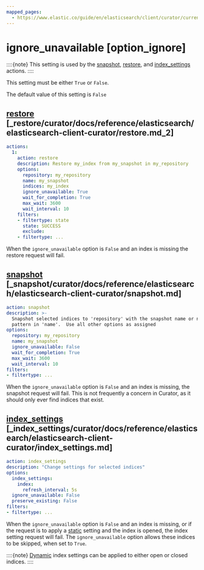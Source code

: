 ```yaml
---
mapped_pages:
  - https://www.elastic.co/guide/en/elasticsearch/client/curator/current/option_ignore.html
---
```


# ignore_unavailable [option_ignore]

::::{note}
This setting is used by the [snapshot](/reference/snapshot.md), [restore](/reference/restore.md), and [index_settings](/reference/index_settings.md) actions.
::::


This setting must be either `True` or `False`.

The default value of this setting is `False`

## [restore](/reference/restore.md) [_restore/curator/docs/reference/elasticsearch/elasticsearch-client-curator/restore.md_2]

```yaml
actions:
  1:
    action: restore
    description: Restore my_index from my_snapshot in my_repository
    options:
      repository: my_repository
      name: my_snapshot
      indices: my_index
      ignore_unavailable: True
      wait_for_completion: True
      max_wait: 3600
      wait_interval: 10
    filters:
    - filtertype: state
      state: SUCCESS
      exclude:
    - filtertype: ...
```

When the `ignore_unavailable` option is `False` and an index is missing the restore request will fail.


## [snapshot](/reference/snapshot.md) [_snapshot/curator/docs/reference/elasticsearch/elasticsearch-client-curator/snapshot.md]

```yaml
action: snapshot
description: >-
  Snapshot selected indices to 'repository' with the snapshot name or name
  pattern in 'name'.  Use all other options as assigned
options:
  repository: my_repository
  name: my_snapshot
  ignore_unavailable: False
  wait_for_completion: True
  max_wait: 3600
  wait_interval: 10
filters:
- filtertype: ...
```

When the `ignore_unavailable` option is `False` and an index is missing, the snapshot request will fail.  This is not frequently a concern in Curator, as it should only ever find indices that exist.


## [index_settings](/reference/index_settings.md) [_index_settings/curator/docs/reference/elasticsearch/elasticsearch-client-curator/index_settings.md]

```yaml
action: index_settings
description: "Change settings for selected indices"
options:
  index_settings:
    index:
      refresh_interval: 5s
  ignore_unavailable: False
  preserve_existing: False
filters:
- filtertype: ...
```

When the `ignore_unavailable` option is `False` and an index is missing, or if the request is to apply a [static](docs-content:///deploy-manage/stack-settings.md#static-dynamic) setting and the index is opened, the index setting request will fail. The `ignore_unavailable` option allows these indices to be skipped, when set to `True`.

::::{note}
[Dynamic](docs-content:///deploy-manage/stack-settings.md#static-dynamic) index settings can be applied to either open or closed indices.
::::




